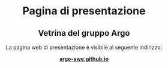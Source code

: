 <h1 align="center">Pagina di presentazione</h1>
<h2 align="center">Vetrina del gruppo Argo</h2>
<p align="center">La pagina web di presentazione è visibile al seguente indirizzo:</p>
<p align="center">
  <a href="https://argo-swe.github.io" target="_blank">
    <b>argo-swe.github.io</b>
  </a>
</p>
